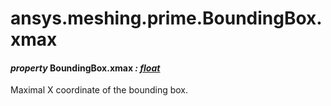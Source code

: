 # ansys.meshing.prime.BoundingBox.xmax



#### *property* BoundingBox.xmax *: [float](https://docs.python.org/3.11/library/functions.html#float)*

Maximal X coordinate of the bounding box.

<!-- !! processed by numpydoc !! -->
